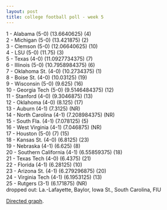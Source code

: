 ```yaml
---
layout: post
title: college football poll - week 5
---
```


1 - Alabama (5-0) (13.6640625) (4) <br/>
2 - Michigan (5-0) (13.421875) (2) <br/>
3 - Clemson (5-0) (12.06640625) (10) <br/>
4 - LSU (5-0) (11.75) (3) <br/>
5 - Texas (4-0) (11.0927734375) (7) <br/>
6 - Illinois (5-0) (10.7958984375) (6) <br/>
7 - Oklahoma St. (4-0) (10.2734375) (1) <br/>
8 - Boise St. (4-0) (10.03125) (19) <br/>
9 - Wisconsin (5-0) (9.625) (16) <br/>
10 - Georgia Tech (5-0) (9.5146484375) (12) <br/>
11 - Stanford (4-0) (9.3046875) (13) <br/>
12 - Oklahoma (4-0) (8.125) (17) <br/>
13 - Auburn (4-1) (7.3125) (NR) <br/>
14 - North Carolina (4-1) (7.208984375) (NR) <br/>
15 - South Fla. (4-1) (7.078125) (5) <br/>
16 - West Virginia (4-1) (7.046875) (NR) <br/>
17 - Houston (5-0) (7) (15) <br/>
18 - Kansas St. (4-0) (6.8125) (23) <br/>
19 - Nebraska (4-1) (6.625) (8) <br/>
20 - Southern California (4-1) (6.55859375) (18) <br/>
21 - Texas Tech (4-0) (6.4375) (21) <br/>
22 - Florida (4-1) (6.28125) (10) <br/>
23 - Arizona St. (4-1) (6.279296875) (20) <br/>
24 - Virginia Tech (4-1) (6.1953125) (13) <br/>
25 - Rutgers (3-1) (6.171875) (NR) <br/>
dropped out: La.-Lafayette, Baylor, Iowa St., South Carolina, FIU

<p/>
<a href="http://i.imgur.com/1fk6n.jpg">Directed graph</a>.
